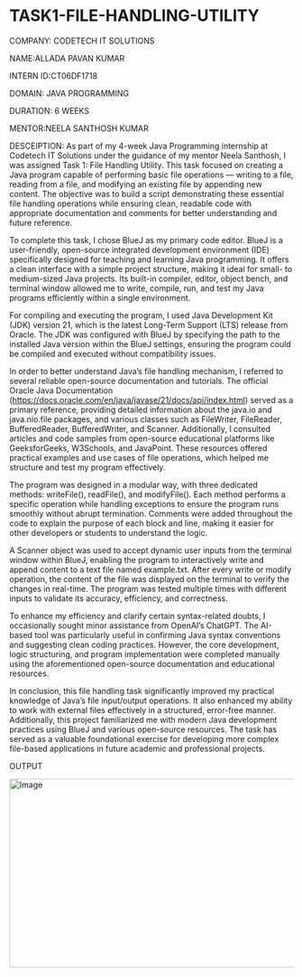 # TASK1-FILE-HANDLING-UTILITY

COMPANY: CODETECH IT SOLUTIONS

NAME:ALLADA PAVAN KUMAR

INTERN ID:CT06DF1718

DOMAIN: JAVA PROGRAMMING

DURATION: 6 WEEKS

MENTOR:NEELA SANTHOSH KUMAR

DESCEIPTION: As part of my 4-week Java Programming internship at Codetech IT Solutions under the guidance of my mentor Neela Santhosh, I was assigned Task 1: File Handling Utility. This task focused on creating a Java program capable of performing basic file operations — writing to a file, reading from a file, and modifying an existing file by appending new content. The objective was to build a script demonstrating these essential file handling operations while ensuring clean, readable code with appropriate documentation and comments for better understanding and future reference.

To complete this task, I chose BlueJ as my primary code editor. BlueJ is a user-friendly, open-source integrated development environment (IDE) specifically designed for teaching and learning Java programming. It offers a clean interface with a simple project structure, making it ideal for small- to medium-sized Java projects. Its built-in compiler, editor, object bench, and terminal window allowed me to write, compile, run, and test my Java programs efficiently within a single environment.

For compiling and executing the program, I used Java Development Kit (JDK) version 21, which is the latest Long-Term Support (LTS) release from Oracle. The JDK was configured with BlueJ by specifying the path to the installed Java version within the BlueJ settings, ensuring the program could be compiled and executed without compatibility issues.

In order to better understand Java’s file handling mechanism, I referred to several reliable open-source documentation and tutorials. The official Oracle Java Documentation (https://docs.oracle.com/en/java/javase/21/docs/api/index.html) served as a primary reference, providing detailed information about the java.io and java.nio.file packages, and various classes such as FileWriter, FileReader, BufferedReader, BufferedWriter, and Scanner. Additionally, I consulted articles and code samples from open-source educational platforms like GeeksforGeeks, W3Schools, and JavaPoint. These resources offered practical examples and use cases of file operations, which helped me structure and test my program effectively.

The program was designed in a modular way, with three dedicated methods: writeFile(), readFile(), and modifyFile(). Each method performs a specific operation while handling exceptions to ensure the program runs smoothly without abrupt termination. Comments were added throughout the code to explain the purpose of each block and line, making it easier for other developers or students to understand the logic.

A Scanner object was used to accept dynamic user inputs from the terminal window within BlueJ, enabling the program to interactively write and append content to a text file named example.txt. After every write or modify operation, the content of the file was displayed on the terminal to verify the changes in real-time. The program was tested multiple times with different inputs to validate its accuracy, efficiency, and correctness.

To enhance my efficiency and clarify certain syntax-related doubts, I occasionally sought minor assistance from OpenAI’s ChatGPT. The AI-based tool was particularly useful in confirming Java syntax conventions and suggesting clean coding practices. However, the core development, logic structuring, and program implementation were completed manually using the aforementioned open-source documentation and educational resources.

In conclusion, this file handling task significantly improved my practical knowledge of Java’s file input/output operations. It also enhanced my ability to work with external files effectively in a structured, error-free manner. Additionally, this project familiarized me with modern Java development practices using BlueJ and various open-source resources. The task has served as a valuable foundational exercise for developing more complex file-based applications in future academic and professional projects.

OUTPUT

<img width="1389" height="334" alt="Image" src="https://github.com/user-attachments/assets/44ebe59f-2eab-4bd4-a242-aaa0b5113774" />

